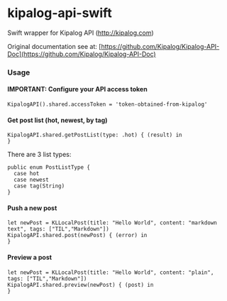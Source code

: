 # kipalog-api-swift
Swift wrapper for Kipalog API (http://kipalog.com)

Original documentation see at: [https://github.com/Kipalog/Kipalog-API-Doc](https://github.com/Kipalog/Kipalog-API-Doc)
### Usage
#### IMPORTANT: Configure your API access token
```
KipalogAPI().shared.accessToken = 'token-obtained-from-kipalog'
```

#### Get post list (hot, newest, by tag)
```
KipalogAPI.shared.getPostList(type: .hot) { (result) in
}
```

There are 3 list types:
```
public enum PostListType {
  case hot
  case newest
  case tag(String)
}
```

#### Push a new post
```
let newPost = KLLocalPost(title: "Hello World", content: "markdown text", tags: ["TIL","Markdown"])
KipalogAPI.shared.post(newPost) { (error) in
}
```

#### Preview a post
```
let newPost = KLLocalPost(title: "Hello World", content: "plain", tags: ["TIL","Markdown"])
KipalogAPI.shared.preview(newPost) { (post) in
}
```
